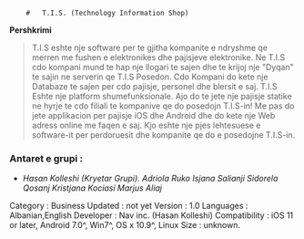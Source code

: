         #   T.I.S. (Technology Information Shop)

**Pershkrimi**


>  T.I.S eshte nje software per te gjitha kompanite e ndryshme qe merren me fushen e elektronikes dhe pajisjeve elektronike. 
Ne T.I.S cdo kompani mund te hap nje llogari te sajen dhe te krijoj nje "Dyqan" te sajin ne serverin qe T.I.S Posedon.
Cdo Kompani do kete nje Databaze te sajen per cdo pajisje, personel dhe blersit e saj.
T.I.S Eshte nje platform shumefunksionale.
Ajo do te jete  nje pajisje statike ne hyrje te cdo filiali te kompanive qe do posedojn T.I.S-in!
Me pas do jete applikacion per pajisje iOS dhe Android dhe do kete nje Web adress online me faqen e saj.
Kjo eshte nje pjes lehtesuese e software-it per perdoruesit dhe kompanite qe do e posedojne T.I.S-in.

### Antaret e grupi : 
-   *Hasan Kolleshi (Kryetar Grupi).*
    *Adriola Ruko*
    *Isjana Salianji* 
    *Sidorela Qosanj*
    *Kristjana Kociasi*
     *Marjus Aliaj*    

Category : Business Updated : not yet Version : 1.0 Languages : Albanian,English
Developer : Nav inc. (Hasan Kolleshi) 
Compatibility : iOS 11 or later, Android 7.0^, Win7^, OS x 10.9^, Linux Size : unknown.
               






